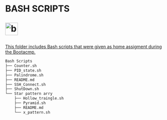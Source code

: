 # BASH SCRIPTS <p align="left"> <a href="https://www.gnu.org/software/bash/" target="_blank" rel="noreferrer"> <img src="https://www.vectorlogo.zone/logos/gnu_bash/gnu_bash-icon.svg" alt="bash" width="40" height="40"/>
This folder includes Bash scripts that were given as home assigment during the Bootacmp.

```bash
Bash Scripts
├── Counter.sh
├── PID_state.sh
├── Palindrome.sh
├── README.md
├── SSH_Connect.sh
├── ShutDown.sh
└── Star pattern arry
    ├── Hollow_traingle.sh
    ├── Pyramid.sh
    ├── README.md
    └── x_pattern.sh
``` 
